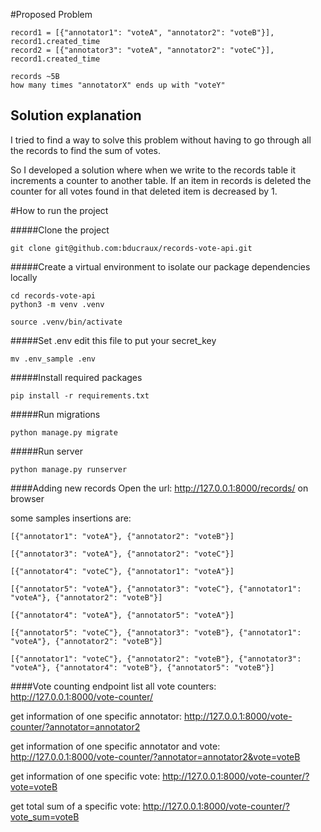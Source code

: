 #Proposed Problem

```
record1 = [{"annotator1": "voteA", "annotator2": "voteB"}], record1.created_time
record2 = [{"annotator3": "voteA", "annotator2": "voteC"}], record1.created_time

records ~5B
how many times "annotatorX" ends up with "voteY"
```

## Solution explanation 
I tried to find a way to solve this problem without having to go through all the records to find the sum of votes.

So I developed a solution where when we write to the records table it increments a counter to another table. If an item in records is deleted the counter for all votes found in that deleted item is decreased by 1.

#How to run the project

#####Clone the project 
```
git clone git@github.com:bducraux/records-vote-api.git
```

#####Create a virtual environment to isolate our package dependencies locally
```
cd records-vote-api
python3 -m venv .venv

source .venv/bin/activate
```

#####Set .env
edit this file to put your secret_key
```
mv .env_sample .env
```

#####Install required packages
```
pip install -r requirements.txt 
```

#####Run migrations
```
python manage.py migrate
```
#####Run server
```
python manage.py runserver
```

####Adding new records
Open the url:
http://127.0.0.1:8000/records/ on browser

some samples insertions are:
```
[{"annotator1": "voteA"}, {"annotator2": "voteB"}]

[{"annotator3": "voteA"}, {"annotator2": "voteC"}]

[{"annotator4": "voteC"}, {"annotator1": "voteA"}]

[{"annotator5": "voteA"}, {"annotator3": "voteC"}, {"annotator1": "voteA"}, {"annotator2": "voteB"}]

[{"annotator4": "voteA"}, {"annotator5": "voteA"}]

[{"annotator5": "voteC"}, {"annotator3": "voteB"}, {"annotator1": "voteA"}, {"annotator2": "voteB"}]

[{"annotator1": "voteC"}, {"annotator2": "voteB"}, {"annotator3": "voteA"}, {"annotator4": "voteB"}, {"annotator5": "voteB"}]
```

####Vote counting endpoint
list all vote counters:
http://127.0.0.1:8000/vote-counter/

get information of one specific annotator:
http://127.0.0.1:8000/vote-counter/?annotator=annotator2

get information of one specific annotator and vote:
http://127.0.0.1:8000/vote-counter/?annotator=annotator2&vote=voteB

get information of one specific vote:
http://127.0.0.1:8000/vote-counter/?vote=voteB

get total sum of a specific vote:
http://127.0.0.1:8000/vote-counter/?vote_sum=voteB